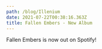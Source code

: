 ```yaml
---
path: /blog/Illenium
date: 2021-07-22T00:38:16.363Z
title: Fallen Embers - New Album
---
```


Fallen Embers is now out on Spotify!
